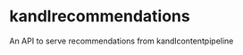 kandlrecommendations
====================

An API to serve recommendations from kandlcontentpipeline
